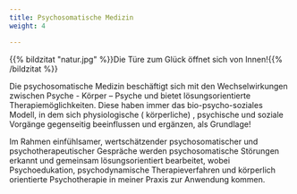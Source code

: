 ```yaml
---
title: Psychosomatische Medizin
weight: 4

---
```

{{% bildzitat "natur.jpg" %}}Die Türe zum Glück öffnet sich von Innen!{{% /bildzitat %}}

Die psychosomatische Medizin beschäftigt sich mit den
Wechselwirkungen zwischen Psyche - Körper – Psyche und bietet
lösungsorientierte Therapiemöglichkeiten. Diese haben immer das
bio-psycho-soziales Modell, in dem sich physiologische
( körperliche) , psychische und soziale Vorgänge gegenseitig
beeinflussen und ergänzen, als Grundlage!  
  
Im Rahmen einfühlsamer, wertschätzender psychosomatischer und
psychotherapeutischer Gespräche werden psychosomatische
Störungen erkannt und gemeinsam lösungsorientiert bearbeitet,
wobei Psychoedukation, psychodynamische Therapieverfahren und
körperlich orientierte Psychotherapie in meiner Praxis zur
Anwendung kommen.  
  
